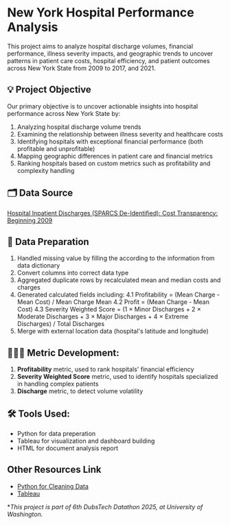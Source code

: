 # New York Hospital Performance Analysis
This project aims to analyze hospital discharge volumes, financial performance, illness severity impacts, and geographic trends to uncover patterns in patient care costs, hospital efficiency, and patient outcomes across New York State from 2009 to 2017, and 2021.

## 💡 Project Objective

Our primary objective is to uncover actionable insights into hospital performance across New York State by:
1. Analyzing hospital discharge volume trends
2. Examining the relationship between illness severity and healthcare costs
3. Identifying hospitals with exceptional financial performance (both profitable and unprofitable)
4. Mapping geographic differences in patient care and financial metrics
5. Ranking hospitals based on custom metrics such as profitability and complexity handling

## 🗂 Data Source  
[Hospital Inpatient Discharges (SPARCS De-Identified): Cost Transparency: Beginning 2009](https://health.data.ny.gov/Health/Hospital-Inpatient-Discharges-SPARCS-De-Identified/7dtz-qxmr/about_data)

## 🧹 Data Preparation

1. Handled missing value by filling the according to the information from data dictionary
2. Convert columns into correct data type
3. Aggregated duplicate rows by recalculated mean and median costs and charges
4. Generated calculated fields including: 
  4.1 Profitability = (Mean Charge - Mean Cost) / Mean Charge Mean
  4.2 Profit = (Mean Charge - Mean Cost) 
  4.3 Severity Weighted Score = (1 × Minor Discharges + 2 × Moderate Discharges + 3 × Major Discharges + 4 × Extreme Discharges) / Total Discharges
5. Merge with external location data (hospital's latitude and longitude)

## 👩🏻‍🍳 Metric Development:
1. **Profitability** metric, used to rank hospitals' financial efficiency
2. **Severity Weighted Score** metric, used to identify hospitals specialized in handling complex patients
3. **Discharge** metric, to detect volume volatility

## 🛠 Tools Used:
- Python for data preperation
- Tableau for visualization and dashboard building
- HTML for document analysis report

## Other Resources Link
- [Python for Cleaning Data](https://github.com/pamareel/pamareel.github.io/blob/main/Datathon_2025.ipynb)
- [Tableau](https://public.tableau.com/views/NYHospitalEfficiencyAnalysis/Trend?:language=en-US&publish=yes&:sid=&:redirect=auth&:display_count=n&:origin=viz_share_link)


**This project is part of 6th DubsTech Datathon 2025, at University of Washington.*
